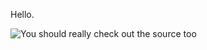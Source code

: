 Hello.

<!--<iframe width="1" height="1" frameborder="0" src="https://www.bamsoftware.com/hacks/zipbomb/zblg.zip"></iframe>-->

<!--      int i;f(int x){putchar(((29-2*x)*x-91)*x/2      -->
<!--      +97);}main(int c,char**v){printf(v[1]);for      -->
<!--      (;i<4;++i)f(--v[2][i]%16/4),f(v[2][i]%4);}      -->

<!-- ![Metrics](https://metrics.lecoq.io/Ta180m?template=terminal&gists=1&followup=1) -->

<!-- ![Should probably fix this soon... too lazy...](https://metrics.lecoq.io/Ta180m?template=terminal&repositories.forks=true&repositories.affiliations=all&gists=1&followup=1&lines=1&achievements=1&notable=1&achievements.threshold=C&achievements.secrets=true&achievements.limit=0&config.timezone=America%2FChicago) -->

<!-- <embed src="https://manjaro.halberd.cn/" style="width:500px; height: 300px;"> -->

<!--
Copy the text below and run it in your terminal for totally not evil things to happen.
</br>
<p>echo "not evil"</p>
<script>
        document.addEventListener('copy', function(e){
                console.log(e);
                e.clipboardData.setData('text/plain', 'echo "evil"\r\n');
                e.preventDefault(); // We want our data, not data from any selection, to be written to the clipboard
        });
</script>
-->

<div align="left">
  <img src="https://komarev.com/ghpvc/?username=Ta180m" alt="You should really check out the source too" />
</div>

<!--<div align="center">
	<p>
		<img src="https://github-readme-stats.vercel.app/api?username=Ta180m&count_private=true&show_icons=true&title_color=fff&icon_color=79ff97&text_color=9f9f9f&bg_color=151515&include_all_commits=true" >
	</p>
</div>-->


<!--<a href="https://github.com/Ta180m/Ta180m">
  <img align="left" src="https://github-readme-stats.vercel.app/api?username=Ta180m&show_icons=true&title_color=fff&icon_color=79ff97&text_color=9f9f9f&bg_color=151515&count_private=true&include_all_commits=true" />
</a>-->
<!--<a href="https://github.com/Ta180m/Ta180m">
  <img align="left" src="https://github-readme-stats.vercel.app/api/top-langs/?username=Ta180m&show_icons=true&title_color=fff&icon_color=79ff97&text_color=9f9f9f&bg_color=151515&hide=GLSL&layout=compact" />
</a>-->


<!--          not exp log srand xor s qq qx xor          -->
<!--          s x x length uc ord and print chr          -->
<!--          ord for qw q join use sub tied qx          -->
<!--          xor eval xor print qq q q xor int          -->
<!--          eval lc q m cos and print chr ord          -->
<!--          for qw y abs ne open tied hex exp          -->
<!--          ref y m xor scalar srand print qq          -->
<!--          q q xor int eval lc qq y sqrt cos          -->
<!--          and print chr ord for qw x printf          -->
<!--          each return local x y or print qq          -->
<!--          s s and eval q s undef or oct xor          -->
<!--          time xor ref print chr int ord lc          -->
<!--          foreach qw y hex alarm chdir kill          -->
<!--          exec return y s gt sin sort split          -->


<!--<div align="center">
	<p>
		<img src="https://raw.githubusercontent.com/Ta180m/Ta180m/master/header.svg" width="800" height="400">
	</p>
</div>-->

<!--<div align="center">
	<p>
		<img src="https://github-readme-stats.vercel.app/api?username=Ta180m&show_icons=true&title_color=fff&icon_color=79ff97&text_color=9f9f9f&bg_color=151515&count_private=true&include_all_commits=true" >
	</p>
</div>-->

<!--<div align="center">
	<p>
		<img src="https://github-readme-stats.vercel.app/api/top-langs/?username=Ta180m&show_icons=true&title_color=fff&icon_color=79ff97&text_color=9f9f9f&bg_color=151515&hide=GLSL" >
	</p>
</div>-->


<!--<a href="https://github.com/Ta180m/Library">
  <img align="left" src="https://github-readme-stats.vercel.app/api/pin/?username=Ta180m&repo=Library" />
</a>
<a href="https://github.com/Ta180m/USACO">
  <img align="left" src="https://github-readme-stats.vercel.app/api/pin/?username=Ta180m&repo=USACO" />
</a>-->


<!--
                                                       #
                                                   sub j(\$){($
                     P,$V)=                      @_;while($$P=~s:^
                 ([()])::x){                    $V+=('('eq$1)?-32:31
           }$V+=ord(  substr(                 $$P,0,1,""))-74} sub a{
          my($I,$K,$  J,$L)=@_               ;$I=int($I*$M/$Z);$K=int(
         $K*$M/$Z);$J=int($J*$M             /$Z);$L=int($L*$M/$Z); $G=$
         J-$I;$F=$L-$K;$E=(abs($          G)>=abs($F))?$G:$F;($E<0) and($
          I,$K)=($J,$L);$E||=.01       ;for($i=0;$i<=abs$E;$i++ ){ $D->{$K
                  +int($i*$F/$E)      }->{$I+int($i*$G/$E)}=1}}sub p{$D={};$
                 Z=$z||.01;map{    $H=$_;$I=$N=j$H;$K=$O=j$H;while($H){$q=ord
                substr($H,0,1,"" );if(42==$q){$J=j$H;$L=j$H}else{$q-=43;$L =$q
              %9;$J=($q-$L)/9;$L=$q-9*$J-4;$J-=4}$J+=$I;$L+=$K;a($I,$K,$J,$ L);
              ($I,$K)=($J,$L)}a($I,$K,$N,$O)}@_;my$T;map{$y=$_;map{ $T.=$D->{$y}
              ->{$_}?$\:' '}(-59..59);$T.="\n"}(-23..23);print"\e[H$T"}$w= eval{
              require Win32::Console::ANSI};$b=$w?'1;7;':"";($j,$u,$s,$t,$a,$n,$o
              ,$h,$c,$k,$p,$e,$r,$l,$C)=split/}/,'Tw*JSK8IAg*PJ[*J@wR}*JR]*QJ[*J'.
               'BA*JQK8I*JC}KUz]BAIJT]*QJ[R?-R[e]\RI'.'}Tn*JQ]wRAI*JDnR8QAU}wT8KT'.
               ']n*JEI*EJR*QJ]*JR*DJ@IQ[}*JSe*JD[n]*JPe*'.'JBI/KI}T8@?PcdnfgVCBRcP'.
                '?ABKV]]}*JWe*JD[n]*JPe*JC?8B*JE};Vq*OJQ/IP['.'wQ}*JWeOe{n*EERk8;'.
                  'J*JC}/U*OJd[OI@*BJ*JXn*J>w]U}CWq*OJc8KJ?O[e]U/T*QJP?}*JSe*JCnTe'.
                   'QIAKJR}*JV]wRAI*J?}T]*RJcJI[\]3;U]Uq*PM[wV]W]WCT*DM*SJ'.  'ZP[Z'.
                      'PZa[\]UKVgogK9K*QJ[\]n[RI@*EH@IddR[Q[]T]T]T3o[dk*JE'.  '[Z\U'.
                        '{T]*JPKTKK]*OJ[QIO[PIQIO[[gUKU\k*JE+J+J5R5AI*EJ00'.  'BCB*'.
                             'DMKKJIR[Q+*EJ0*EK';sub h{$\ = qw(% & @ x)[int    rand
                              4];map{printf  "\e[$b;%dm",int(rand 6)+101-60*   ($w
                               ||0);system(  "cls")if$w ;($A,$S)=    ($_[1],   $
                                _[0]);($M,   @,)= split  '}';for(     $z=256
                                ;$z>0; $z   -=$S){$S*=   $A;p @,}      sleep$_
                                [2];while   ($_[3]&&($    z+=$ S)       <=256){
                                p@,}}("".   "32}7D$j"     ."}AG".       "$u}OG"
                                ."$s}WG"    ."$t",""      ."24}("        ."IJ$a"
                                ."}1G$n"    ."}CO$o"     ."}GG$t"        ."}QC"
                                 ."$h}"      ."^G$e"    ."})IG"          ."$r",
                                 "32}?"       ."H$p}FG$e}QG$r".          "}ZC"
                                 ."$l",          "28}(LC" .""            ."".
                                 "$h}:"           ."J$a}EG".             "$c"
                                 ."}M"             ."C$k}ZG".            "$e"
                                 ."}"             ."dG$r","18"          ."}("
                                ."D;"            ."$C"  )}{h(16         ,1,1,0
                               );h(8,          .98,0,0   );h(16         ,1,1,1)
                               ;h(8.0         ,0.98,0,     1);         redo}###
-->

